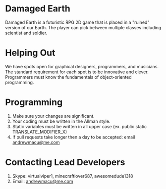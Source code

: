 Damaged Earth
=

Damaged Earth is a futuristic RPG 2D game that is placed in a "ruined" version of our Earth. The player can pick
between multiple classes including scientist and soldier.

Helping Out
=

We have spots open for graphical designers, programmers, and musicians. The standard requirement for each spot is
to be innovative and clever. Programmers must know the fundamentals of object-oriented programming.

Programming
=

1. Make sure your changes are significant.
2. Your coding must be written in the Allman style.
3. Static variables must be written in all upper case (ex. public static TRANSLATE_MODIFIER_X)
4. If pull requests take longer then a day to be accepted: email andrewmacu@me.com

Contacting Lead Developers
=

1. Skype: virtualviper1, minecraftlover687, awesomedude1318
2. Email: andrewmacu@me.com
